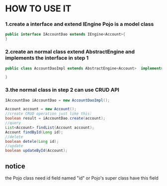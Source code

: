 # HOW TO USE IT
### 1.create a interface and extend IEngine<Pojo> Pojo is a model class
``` java
public interface IAccountDao extends IEngine<Account>{
}
```
### 2.create an normal class extend AbstractEngine<Pojo> and implements the interface in step 1
```java
public class AccountDaoImpl extends AbstractEngine<Account>  implements IAccountDao<Account>{

}
```
### 3.the normal class in step 2 can use CRUD API 
```java
IAccountDao iAccountDao = new AccountDaoImpl();

Account account = new Account();
//create CRUD operation just like this:
boolean result = iAccountDao.create(account);
//query
List<Account> findList(Account account);
Account findById(Long id);
//delete
boolean detele(Long id);
//update
boolean updateById(Account);
```

## notice
the Pojo class need id field named "id" or Pojo's super class have this field